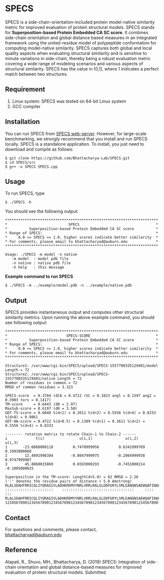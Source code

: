 # SPECS

SPECS is a side-chain-orientation-included protein model-native similarity metric for improved evaluation of protein structural models. SPECS stands for <b>Superposition-based Protein Embedded CA SC score</b>. It combines side-chain orientation and global distance based measures in an integrated framework using the united-residue model of polypeptide conformation for computing model-native similarity. SPECS captures both global and local quality aspects when evaluating structural similarity and is sensitive to minute variations in side-chain, thereby being a robust evaluation metric covering a wide range of modeling scenarios and various aspects of structural similarity. SPECS has the value in (0,1], where 1 indicates a perfect match between two structures.

## Requirement
1. Linux system: SPECS was tested on 64-bit Linux system
2. GCC compiler

## Installation
You can run SPECS from <a href="http://watson.cse.eng.auburn.edu/SPECS/">SPECS web-server</a>. However, for large-scale benchmarking, we strongly recommend that you install and run SPECS locally.
SPECS is a standalone application. To install, you just need to download and compile as follows:
```
$ git clone https://github.com/Bhattacharya-Lab/SPECS.git
$ cd SPECS/src
$ g++ -o SPECS SPECS.cpp
```
## Usage
To run SPECS, type
```
$ ./SPECS -h
```
You should see the following output:
```
**********************************************************************
*                            SPECS                                   *
*          Superposition-based Protein Embedded CA SC score          *
* Range of SPECS:                                                    *
*     0.0 <= SPECS <= 1.0, higher scores indicate better similarity  *
* For comments, please email to bhattacharyad@auburn.edu             *
**********************************************************************

Usage: ./SPECS -m model -n native
   -m model  : model pdb file
   -n native : native pdb file
   -h help   : this message
```
<b>Example command to run SPECS</b>
```
$ ./SPECS -m ../example/model.pdb -n ../example/native.pdb
```
## Output
SPECS provides instantaneous output and computes other structural similarity metrics. Upon running the above example command, you should see following output:
```
**********************************************************************
*                           SPECS-SCORE                              *
*          Superposition-based Protein Embedded CA SC score          *
* Range of SPECS:                                                    *
*     0.0 <= SPECS <= 1.0, higher scores indicate better similarity  *
* For comments, please email to bhattacharyad@auburn.edu             *
**********************************************************************

Structure1: /var/www/cgi-bin/SPECS/upload/SPECS-1557700335129401/model Length = 72
Structure2: /var/www/cgi-bin/SPECS/upload/SPECS-1557700335129401/native Length = 72
Number of residues in common = 72
RMSD of common residues = 3.323

SPECS-score  = 0.3704 (dCA = 0.4722 rSC = 0.3823 angl = 0.1597 ang2 = 0.3903 tors = 0.1417)
TM-score     = 0.6443 (d0 = 2.97)
MaxSub-score = 0.6197 (d0 = 3.50)
GDT-TS-score = 0.6840 %(d<1) = 0.3611 %(d<2) = 0.5556 %(d<4) = 0.8333 %(d<8) = 0.9861
GDT-HA-score = 0.4722 %(d<0.5) = 0.1389 %(d<1) = 0.3611 %(d<2) = 0.5556 %(d<4) = 0.8333

-------- rotation matrix to rotate Chain-1 to Chain-2 ------
i             t(i)                u(i,1)               u(i,2)               u(i,3)
1       -23.6888008118         0.7470999956         0.6341999769         0.1993000060
2        12.4891996384        -0.0847999975        -0.2064999938         0.9747999907
3        45.8860015869         0.6593000293        -0.7451000214        -0.1005000025

Superposition in the TM-score: Length(d<5.0) = 62 RMSD = 2.26
(':' denotes the residue pairs of distance < 5.0 Amstrong)
RLALSDAHFRRICQLIYQRAGIVLADHKRDMVYNRLVRRLRALGLDDFGRYLSMLEANQNSAEWQAFINALT
::::::::::::::::::::::    :::::::::::::::::::::::::::::::::     :::: :::
RLALSDAHFRRICQLIYQRAGIVLADHKRDMVYNRLVRRLRALGLDDFGRYLSMLEANQNSAEWQAFINALT
123456789012345678901234567890123456789012345678901234567890123456789012
```
## Contact
For questions and comments, please contact,<br/>
bhattacharyad@auburn.edu

## Reference
Alapati, R., Shuvo, MH., Bhattacharya, D. (2019) SPECS: Integration of side-chain orientation and global distance-based measures for improved evaluation of protein structural models. Submitted.
